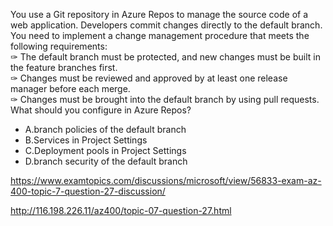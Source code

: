 You use a Git repository in Azure Repos to manage the source code of a web application. Developers commit changes directly to the default branch.<br/>You need to implement a change management procedure that meets the following requirements:<br/>✑ The default branch must be protected, and new changes must be built in the feature branches first.<br/>✑ Changes must be reviewed and approved by at least one release manager before each merge.<br/>✑ Changes must be brought into the default branch by using pull requests.<br/>What should you configure in Azure Repos?<br/><ul><li class="multi-choice-item correct-hidden"><span class="multi-choice-letter" data-choice-letter="A">A.</span>branch policies of the default branch</li><li class="multi-choice-item"><span class="multi-choice-letter" data-choice-letter="B">B.</span>Services in Project Settings</li><li class="multi-choice-item"><span class="multi-choice-letter" data-choice-letter="C">C.</span>Deployment pools in Project Settings</li><li class="multi-choice-item"><span class="multi-choice-letter" data-choice-letter="D">D.</span>branch security of the default branch</li></ul><p><a href="https://www.examtopics.com/discussions/microsoft/view/56833-exam-az-400-topic-7-question-27-discussion/">https://www.examtopics.com/discussions/microsoft/view/56833-exam-az-400-topic-7-question-27-discussion/</a></p><p><a href="http://116.198.226.11/az400/topic-07-question-27.html">http://116.198.226.11/az400/topic-07-question-27.html</a></p><script src="https://giscus.app/client.js"                    data-repo="azsamples/az204"                    data-repo-id="R_kgDOMRXzDQ"                    data-category="General"                    data-category-id="DIC_kwDOMRXzDc4Cgi27"                    data-mapping="pathname"                    data-strict="0"                    data-reactions-enabled="0"                    data-emit-metadata="0"                    data-input-position="bottom"                    data-theme="preferred_color_scheme"                    data-lang="en"                    crossorigin="anonymous"                    async>                    </script>